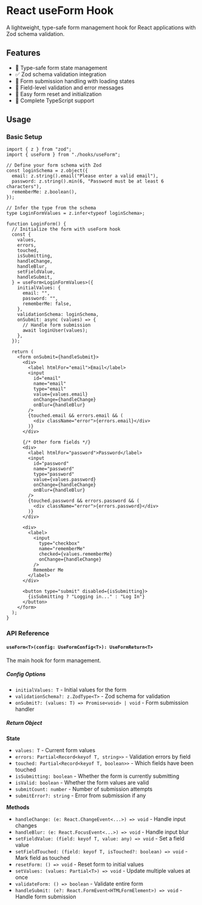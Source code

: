 # React useForm Hook

A lightweight, type-safe form management hook for React applications with Zod schema validation.

## Features

- 📝 Type-safe form state management
- ✅ Zod schema validation integration
- 🔄 Form submission handling with loading states
- 🎯 Field-level validation and error messages
- 🔄 Easy form reset and initialization
- 🧪 Complete TypeScript support

## Usage

### Basic Setup

```tsx
import { z } from "zod";
import { useForm } from "./hooks/useForm";

// Define your form schema with Zod
const loginSchema = z.object({
  email: z.string().email("Please enter a valid email"),
  password: z.string().min(6, "Password must be at least 6 characters"),
  rememberMe: z.boolean(),
});

// Infer the type from the schema
type LoginFormValues = z.infer<typeof loginSchema>;

function LoginForm() {
  // Initialize the form with useForm hook
  const {
    values,
    errors,
    touched,
    isSubmitting,
    handleChange,
    handleBlur,
    setFieldValue,
    handleSubmit,
  } = useForm<LoginFormValues>({
    initialValues: {
      email: "",
      password: "",
      rememberMe: false,
    },
    validationSchema: loginSchema,
    onSubmit: async (values) => {
      // Handle form submission
      await loginUser(values);
    },
  });

  return (
    <form onSubmit={handleSubmit}>
      <div>
        <label htmlFor="email">Email</label>
        <input
          id="email"
          name="email"
          type="email"
          value={values.email}
          onChange={handleChange}
          onBlur={handleBlur}
        />
        {touched.email && errors.email && (
          <div className="error">{errors.email}</div>
        )}
      </div>

      {/* Other form fields */}
      <div>
        <label htmlFor="password">Password</label>
        <input
          id="password"
          name="password"
          type="password"
          value={values.password}
          onChange={handleChange}
          onBlur={handleBlur}
        />
        {touched.password && errors.password && (
          <div className="error">{errors.password}</div>
        )}
      </div>

      <div>
        <label>
          <input
            type="checkbox"
            name="rememberMe"
            checked={values.rememberMe}
            onChange={handleChange}
          />
          Remember Me
        </label>
      </div>
      
      <button type="submit" disabled={isSubmitting}>
        {isSubmitting ? "Logging in..." : "Log In"}
      </button>
    </form>
  );
}
```

### API Reference

#### `useForm<T>(config: UseFormConfig<T>): UseFormReturn<T>`

The main hook for form management.

##### Config Options

- `initialValues: T` - Initial values for the form
- `validationSchema?: z.ZodType<T>` - Zod schema for validation
- `onSubmit?: (values: T) => Promise<void> | void` - Form submission handler

##### Return Object

**State**
- `values: T` - Current form values
- `errors: Partial<Record<keyof T, string>>` - Validation errors by field
- `touched: Partial<Record<keyof T, boolean>>` - Which fields have been touched
- `isSubmitting: boolean` - Whether the form is currently submitting
- `isValid: boolean` - Whether the form values are valid
- `submitCount: number` - Number of submission attempts
- `submitError?: string` - Error from submission if any

**Methods**
- `handleChange: (e: React.ChangeEvent<...>) => void` - Handle input changes
- `handleBlur: (e: React.FocusEvent<...>) => void` - Handle input blur
- `setFieldValue: (field: keyof T, value: any) => void` - Set a field value
- `setFieldTouched: (field: keyof T, isTouched?: boolean) => void` - Mark field as touched
- `resetForm: () => void` - Reset form to initial values
- `setValues: (values: Partial<T>) => void` - Update multiple values at once
- `validateForm: () => boolean` - Validate entire form
- `handleSubmit: (e?: React.FormEvent<HTMLFormElement>) => void` - Handle form submission
